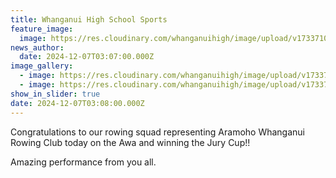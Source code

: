 ```yaml
---
title: Whanganui High School Sports
feature_image:
  image: https://res.cloudinary.com/whanganuihigh/image/upload/v1733710012/News/jury_cup10.jpg
news_author:
  date: 2024-12-07T03:07:00.000Z
image_gallery:
  - image: https://res.cloudinary.com/whanganuihigh/image/upload/v1733710012/News/jury_cup11.jpg
  - image: https://res.cloudinary.com/whanganuihigh/image/upload/v1733710011/News/jury_cup12.jpg
show_in_slider: true
date: 2024-12-07T03:08:00.000Z
---
```


Congratulations to our rowing squad representing Aramoho Whanganui Rowing Club today on the Awa and winning the Jury Cup!! 

Amazing performance from you all.
